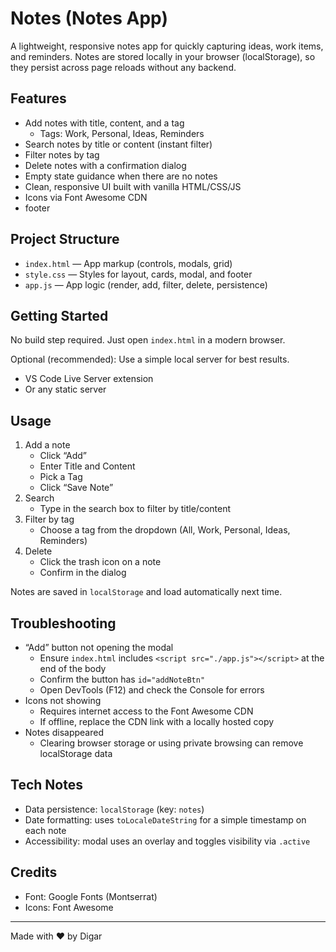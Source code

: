 # Notes (Notes App)

A lightweight, responsive notes app for quickly capturing ideas, work items, and reminders. Notes are stored locally in your browser (localStorage), so they persist across page reloads without any backend.

## Features

- Add notes with title, content, and a tag
  - Tags: Work, Personal, Ideas, Reminders
- Search notes by title or content (instant filter)
- Filter notes by tag
- Delete notes with a confirmation dialog
- Empty state guidance when there are no notes
- Clean, responsive UI built with vanilla HTML/CSS/JS
- Icons via Font Awesome CDN
- footer

## Project Structure

- `index.html` — App markup (controls, modals, grid)
- `style.css` — Styles for layout, cards, modal, and footer
- `app.js` — App logic (render, add, filter, delete, persistence)

## Getting Started

No build step required. Just open `index.html` in a modern browser.

Optional (recommended): Use a simple local server for best results.

- VS Code Live Server extension
- Or any static server

## Usage

1. Add a note
   - Click “Add”
   - Enter Title and Content
   - Pick a Tag
   - Click “Save Note”
2. Search
   - Type in the search box to filter by title/content
3. Filter by tag
   - Choose a tag from the dropdown (All, Work, Personal, Ideas, Reminders)
4. Delete
   - Click the trash icon on a note
   - Confirm in the dialog

Notes are saved in `localStorage` and load automatically next time.

## Troubleshooting

- “Add” button not opening the modal
  - Ensure `index.html` includes `<script src="./app.js"></script>` at the end of the body
  - Confirm the button has `id="addNoteBtn"`
  - Open DevTools (F12) and check the Console for errors
- Icons not showing
  - Requires internet access to the Font Awesome CDN
  - If offline, replace the CDN link with a locally hosted copy
- Notes disappeared
  - Clearing browser storage or using private browsing can remove localStorage data

## Tech Notes

- Data persistence: `localStorage` (key: `notes`)
- Date formatting: uses `toLocaleDateString` for a simple timestamp on each note
- Accessibility: modal uses an overlay and toggles visibility via `.active`

## Credits

- Font: Google Fonts (Montserrat)
- Icons: Font Awesome

---
Made with ❤ by Digar
